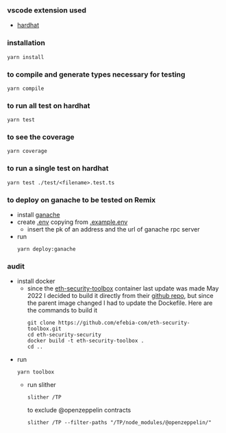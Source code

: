 ### vscode extension used
- [hardhat](https://marketplace.visualstudio.com/items?itemName=NomicFoundation.hardhat-solidity)
### installation
```
yarn install
```
### to compile and generate types necessary for testing
```
yarn compile
```
### to run all test on hardhat
```
yarn test 
```
### to see the coverage
```
yarn coverage 
```
### to run a single test on hardhat
```
yarn test ./test/<filename>.test.ts
```

### to deploy on ganache to be tested on Remix
- install [ganache](https://trufflesuite.com/ganache/)
- create [.env](./.env) copying from [.example.env](./.example.env)
    - insert the pk of an address and the url of ganache rpc server 
- run  
    ```
    yarn deploy:ganache
    ```

### audit
- install docker
  - since the [eth-security-toolbox](https://github.com/trailofbits/eth-security-toolbox/) container last update was made May 2022 I decided to build it directly from their [github repo](https://github.com/trailofbits/eth-security-toolbox), but since the parent image changed I had to update the Dockefile. Here are the commands to build it 
    ```
    git clone https://github.com/efebia-com/eth-security-toolbox.git
    cd eth-security-security
    docker build -t eth-security-toolbox .
    cd ..
    ```
- run 
    ```
    yarn toolbox
    ```
    - run slither
        ```
        slither /TP
        ```
        to exclude @openzeppelin contracts
        ```
        slither /TP --filter-paths "/TP/node_modules/@openzeppelin/"
        ```